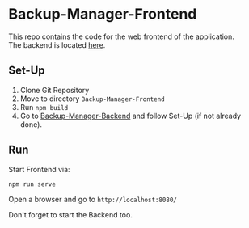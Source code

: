 # Backup-Manager-Frontend
This repo contains the code for the web frontend of the application.  
The backend is located [here](https://github.com/nikiwlan/Backup-Manager-Backend/tree/dev).  

## Set-Up
1. Clone Git Repository
2. Move to directory `Backup-Manager-Frontend`
3. Run `npm build`
4. Go to [Backup-Manager-Backend](https://github.com/nikiwlan/Backup-Manager-Backend/tree/dev) and follow Set-Up (if not already done).

## Run
Start Frontend via:
```bash
npm run serve
```
Open a browser and go to `http://localhost:8080/`

Don't forget to start the Backend too.
